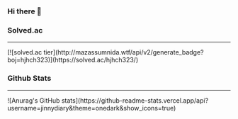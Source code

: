 ### Hi there 👋

### Solved.ac

<hr/>
[![solved.ac tier](http://mazassumnida.wtf/api/v2/generate_badge?boj=hjhch323)](https://solved.ac/hjhch323/)

### Github Stats

<hr/>
![Anurag's GitHub stats](https://github-readme-stats.vercel.app/api?username=jinnydiary&theme=onedark&show_icons=true)



<!--
**jinnydiary/jinnydiary** is a ✨ _special_ ✨ repository because its `README.md` (this file) appears on your GitHub profile.

Here are some ideas to get you started:

- 🔭 I’m currently working on ...
- 🌱 I’m currently learning ...
- 👯 I’m looking to collaborate on ...
- 🤔 I’m looking for help with ...
- 💬 Ask me about ...
- 📫 How to reach me: ...
- 😄 Pronouns: ...
- ⚡ Fun fact: ...
-->
